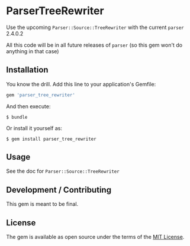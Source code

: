 # ParserTreeRewriter

Use the upcoming `Parser::Source::TreeRewriter` with the current `parser` 2.4.0.2

All this code will be in all future releases of `parser` (so this gem won't do anything in that case)

## Installation

You know the drill. Add this line to your application's Gemfile:

```ruby
gem 'parser_tree_rewriter'
```

And then execute:

    $ bundle

Or install it yourself as:

    $ gem install parser_tree_rewriter

## Usage

See the doc for `Parser::Source::TreeRewriter`

## Development / Contributing

This gem is meant to be final.

## License

The gem is available as open source under the terms of the [MIT License](https://opensource.org/licenses/MIT).
